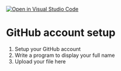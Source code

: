 [![Open in Visual Studio Code](https://classroom.github.com/assets/open-in-vscode-718a45dd9cf7e7f842a935f5ebbe5719a5e09af4491e668f4dbf3b35d5cca122.svg)](https://classroom.github.com/online_ide?assignment_repo_id=11831842&assignment_repo_type=AssignmentRepo)
# GitHub account setup

1. Setup your GitHub account
2. Write a program to display your full name
3. Upload your file here
